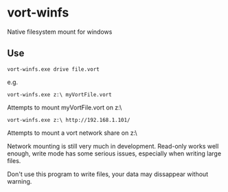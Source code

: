 # vort-winfs
Native filesystem mount for windows

## Use

    vort-winfs.exe drive file.vort
    
e.g.

    vort-winfs.exe z:\ myVortFile.vort
    
Attempts to mount myVortFile.vort on z:\

    vort-winfs.exe z:\ http://192.168.1.101/
    
Attempts to mount a vort network share on z:\

Network mounting is still very much in development.  Read-only works well enough, write mode has some serious issues, especially when writing large files.  

Don't use this program to write files, your data may dissappear without warning.
